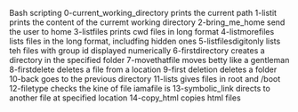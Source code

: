 Bash scripting 
0-current_working_directory prints the current path
1-listit prints the content of the curremt working directory
2-bring_me_home send the user to home
3-listfiles prints cwd files in long format
4-listmorefiles lists files in the long format, includfing hidden ones
5-listfilesdigitonly lists teh files with group id displayed numerically
6-firstdirectory creates a directory in the specified folder
7-movethatfile moves betty like a gentleman
8-firstdelete deletes a file from a location
9-first deletion deletes a folder
10-back goes to the previous directory
11-lists gives files in root and /boot
12-filetype checks the kine of file iamafile is
13-symbolic_link directs to another file at specified location
14-copy_html copies html files

